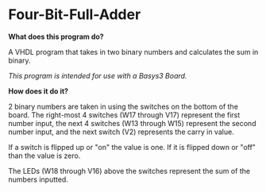 # Four-Bit-Full-Adder
**What does this program do?**

A VHDL program that takes in two binary numbers and calculates the sum in binary.

_This program is intended for use with a Basys3 Board._


**How does it do it?**

2 binary numbers are taken in using the switches on the bottom of the board. The right-most 4 switches (W17 through V17) represent the first number input, the next 4 switches (W13 through W15) represent the second number input, and the next switch (V2) represents the carry in value. 

If a switch is flipped up or "on" the value is one. If it is flipped down or "off" than the value is zero.

The LEDs (W18 through V16) above the switches represent the sum of the numbers inputted.
